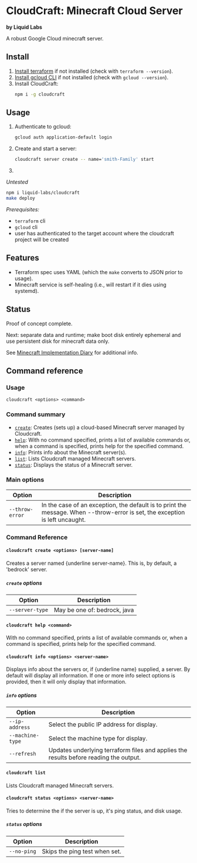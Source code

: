 # CloudCraft: Minecraft Cloud Server
__by Liquid Labs__

A robust Google Cloud minecraft server.

## Install

1. [Install terraform](https://developer.hashicorp.com/terraform/tutorials/aws-get-started/install-cli) if not installed (check with `terraform --version`).
2. [Install gcloud CLI](https://cloud.google.com/sdk/docs/install) if not installed (check with `gcloud --version`).
3. Install CloudCraft:
   ```bash
   npm i -g cloudcraft
   ```

## Usage

1. Authenticate to gcloud:
   ```bash
   gcloud auth application-default login
   ```
2. Create and start a server:
   ```bash
   cloudcraft server create -- name='smith-Family' start
   ```
3. 

_*Untested*_
```bash
npm i liquid-labs/cloudcraft
make deploy
```

_*Prerequisites:*_
- `terraform` cli
- `gcloud` cli
- user has authenticated to the target account where the cloudcraft project will be created

## Features

- Terraform spec uses YAML (which the `make` converts to JSON prior to usage).
- Minecraft service is self-healing (i.e., will restart if it dies using systemd).

## Status

Proof of concept complete.

Next: separate data and runtime; make boot disk entirely ephemeral and use persistent disk for minecraft data only.

See [Minecraft Implementation Diary](https://docs.google.com/document/d/1k8WT486i0k_5MLPrGlIw9xyIHZHS5ZD2kzEFAFv7W_o/edit#) for additional info.

## Command reference

### Usage

`cloudcraft <options> <command>`

### Command summary

- [`create`](#cloudcraft-create): Creates (sets up) a cloud-based Minecraft server managed by Cloudcraft.
- [`help`](#cloudcraft-help): With no command specified, prints a list of available commands or, when a command is specified, prints help for the specified command.
- [`info`](#cloudcraft-info): Prints info about the Minecraft server(s).
- [`list`](#cloudcraft-list): Lists Cloudcraft managed Minecraft servers.
- [`status`](#cloudcraft-status): Displays the status of a Minecraft server.

### Main options

|Option|Description|
|------|------|
|`--throw-error`|In the case of an exception, the default is to print the message. When --throw-error is set, the exception is left uncaught.|

### Command Reference

<span id="cloudcraft-create"></span>
#### `cloudcraft create <options> [server-name]`

Creates a server named {underline server-name}. This is, by default, a 'bedrock' server.

##### `create` options

|Option|Description|
|------|------|
|`--server-type`|May be one of: bedrock, java|

<span id="cloudcraft-help"></span>
#### `cloudcraft help <command>`

With no command specified, prints a list of available commands or, when a command is specified, prints help for the specified command.

<span id="cloudcraft-info"></span>
#### `cloudcraft info <options> <server-name>`

Displays info about the servers or, if {underline name} supplied, a server. By default will display all information. If one or more info select options is provided, then it will only display that information.

##### `info` options

|Option|Description|
|------|------|
|`--ip-address`|Select the public IP address for display.|
|`--machine-type`|Select the machine type for display.|
|`--refresh`|Updates underlying terraform files and applies the results before reading the output.|

<span id="cloudcraft-list"></span>
#### `cloudcraft list`

Lists Cloudcraft managed Minecraft servers.

<span id="cloudcraft-status"></span>
#### `cloudcraft status <options> <server-name>`

Tries to determine the if the server is up, it's ping status, and disk usage.

##### `status` options

|Option|Description|
|------|------|
|`--no-ping`|Skips the ping test when set.|



